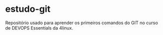 # estudo-git
Repositório usado para aprender os primeiros comandos do GIT no curso de DEVOPS Essentials da 4linux. 
